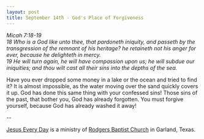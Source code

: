 ```yaml
---
layout: post
title: September 14th - God's Place of Forgiveness
---
```


_Micah 7:18-19  
18 Who is a God like unto thee, that pardoneth iniquity, and passeth
by the transgression of the remnant of his heritage? he retaineth not
his anger for ever, because he delighteth in mercy.  
19 He will turn again, he will have compassion upon us; he will
subdue our iniquities; and thou wilt cast all their sins into the
depths of the sea._

Have you ever dropped some money in a lake or the ocean and tried
to find it? It is almost impossible, as the water moving over the
sand quickly covers it up. God has done this same thing with your
confessed sins! Those sins of the past, that bother you, God has
already forgotten. You must forgive yourself, because God has already
washed it away!

 --

<a href=http://jesuseveryday.net>Jesus Every Day</a> is a ministry of <a href=http://rodgersbaptist.net>Rodgers Baptist Church</a> in Garland, Texas.
